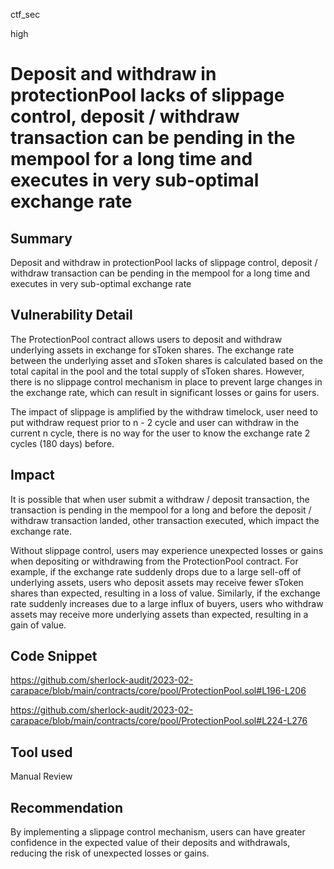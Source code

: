ctf_sec

high

# Deposit and withdraw in protectionPool lacks of slippage control, deposit / withdraw transaction can be pending in the mempool for a long time and executes in very sub-optimal exchange rate

## Summary

Deposit and withdraw in protectionPool lacks of slippage control, deposit / withdraw transaction can be pending in the mempool for a long time and executes in very sub-optimal exchange rate

## Vulnerability Detail

The ProtectionPool contract allows users to deposit and withdraw underlying assets in exchange for sToken shares. The exchange rate between the underlying asset and sToken shares is calculated based on the total capital in the pool and the total supply of sToken shares. However, there is no slippage control mechanism in place to prevent large changes in the exchange rate, which can result in significant losses or gains for users.

The impact of slippage is amplified by the withdraw timelock, user need to put withdraw request prior to n - 2 cycle and user can withdraw in the current n cycle, there is no way for the user to know the exchange rate 2 cycles (180 days) before.

## Impact

It is possible that when user submit a withdraw / deposit transaction, the transaction is pending in the mempool for a long and before the deposit / withdraw transaction landed, other transaction executed, which impact the exchange rate.

 Without slippage control, users may experience unexpected losses or gains when depositing or withdrawing from the ProtectionPool contract. For example, if the exchange rate suddenly drops due to a large sell-off of underlying assets, users who deposit assets may receive fewer sToken shares than expected, resulting in a loss of value. Similarly, if the exchange rate suddenly increases due to a large influx of buyers, users who withdraw assets may receive more underlying assets than expected, resulting in a gain of value.

## Code Snippet

https://github.com/sherlock-audit/2023-02-carapace/blob/main/contracts/core/pool/ProtectionPool.sol#L196-L206

https://github.com/sherlock-audit/2023-02-carapace/blob/main/contracts/core/pool/ProtectionPool.sol#L224-L276

## Tool used

Manual Review

## Recommendation

By implementing a slippage control mechanism, users can have greater confidence in the expected value of their deposits and withdrawals, reducing the risk of unexpected losses or gains.
